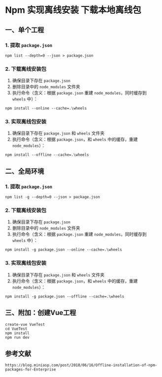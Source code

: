 # Npm 实现离线安装 下载本地离线包

## 一、单个工程

### 1. 提取 `package.json`

```
npm list --depth=0 --json > package.json
```

### 2. 下载离线安装包

1. 确保目录下存在 `package.json`
2. 删除目录中的 `node_modules` 文件夹
3. 执行命令（含义：根据 `package.json` 重建 `node_modules`，同时缓存到 `wheels` 中）：

```
npm install --online --cache=.\wheels
```

### 3. 实现离线包安装

1. 确保目录下存在 `package.json` 和 `wheels` 文件夹
2. 执行命令（含义：根据 `package.json`，和 `wheels` 中的缓存，重建 `node_modules`）：

```
npm install --offline --cache=.\wheels
```

## 二、全局环境

### 1. 提取 `package.json`

```
npm list -g --depth=0 --json > package.json
```

### 2. 下载离线安装包

1. 确保目录下存在 `package.json`
2. 删除目录中的 `node_modules` 文件夹
3. 执行命令（含义：根据 `package.json` 重建 `node_modules`，同时缓存到 `wheels` 中）：

```
npm install -g package.json --online --cache=.\wheels
```

### 3. 实现离线包安装

1. 确保目录下存在 `package.json` 和 `wheels` 文件夹
2. 执行命令（含义：根据 `package.json`，和 `wheels` 中的缓存，重建 `node_modules`）：

```
npm install -g package.json --offline --cache=.\wheels
```

## 三、附加：创建Vue工程

```
create-vue VueTest
cd VueTest
npm install
npm run dev
```

## 参考文献

```
https://blog.miniasp.com/post/2018/06/16/Offline-installation-of-npm-packages-for-Enterprise
```

